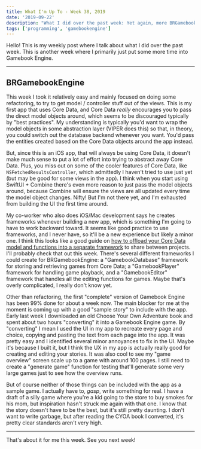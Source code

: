 ```yaml
---
title: What I'm Up To - Week 38, 2019
date: '2019-09-22'
description: "What I did over the past week: Yet again, more BRGamebookEngine work!"
tags: ['programming', 'gamebookengine']
---
```


Hello! This is my weekly post where I talk about what I did over the past week. This is another week where I primarily just put some more time into Gamebook Engine.

---

## BRGamebookEngine

This week I took it relatively easy and mainly focused on doing some refactoring, to try to get model / controller stuff out of the views. This is my first app that uses Core Data, and Core Data _really_ encourages you to pass the direct model objects around, which seems to be discouraged typically by "best practices". My understanding is typically you'd want to wrap the model objects in some abstraction layer (VIPER does this) so that, in theory, you could switch out the database backend whenever you want. You'd pass the entities created based on the Core Data objects around the app instead.

But, since this is an iOS app, that will always be using Core Data, it doesn't make much sense to put a lot of effort into trying to abstract away Core Data. Plus, you miss out on some of the cooler features of Core Data, like `NSFetchedResultsController`, which admittedly I haven't tried to use just yet (but may be good for some views in the app). I think when you start using SwiftUI + Combine there's even more reason to just pass the model objects around, because Combine will ensure the views are all updated every time the model object changes. Nifty! But I'm not there yet, and I'm exhausted from building the UI the first time around.

My co-worker who also does iOS/Mac development says he creates frameworks whenever building a new app, which is something I'm going to have to work backward toward. It seems like good practice to use frameworks, and I never have, so it'll be a new experience but likely a minor one. I think this looks like a good guide on [how to offload your Core Data model and functions into a separate framework](https://www.andrewcbancroft.com/2015/08/25/sharing-a-core-data-model-with-a-swift-framework/) to share between projects. I'll probably check that out this week. There's several different frameworks I could create for BRGamebookEngine: a "GamebookDatabase" framework for storing and retrieving games from Core Data; a "GamebookPlayer" framework for handling game playback, and a "GamebookEditor" framework that handles all the editing functions for games. Maybe that's overly complicated, I really don't know yet.

Other than refactoring, the first "complete" version of Gamebook Engine has been 99% done for about a week now. The main blocker for me at the moment is coming up with a good "sample story" to include with the app. Early last week I downloaded an old Choose Your Own Adventure book and spent about two hours "converting" it into a Gamebook Engine game. By "converting" I mean I used the UI in my app to recreate every page and choice, copying and pasting the text from each page into the app. It was pretty easy and I identified several minor annoyances to fix in the UI. Maybe it's because I built it, but I think the UX in my app is actually really good for creating and editing your stories. It was also cool to see my "game overview" screen scale up to a game with around 100 pages. I still need to create a "generate game" function for testing that'll generate some very large games just to see how the overview runs.

But of course neither of those things can be included with the app as a sample game. I actually have to, _gasp_, write something for real. I have a draft of a silly game where you're a kid going to the store to buy smokes for his mom, but inspiration hasn't struck me again with that one. I know that the story doesn't have to be the best, but it's still pretty daunting. I don't want to write garbage, but after reading the CYOA book I converted, it's pretty clear standards aren't very high.

---

That's about it for me this week. See you next week!
